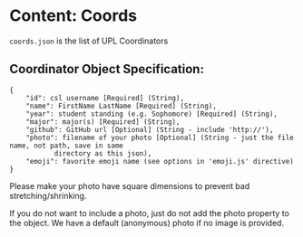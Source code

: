 # Content: Coords

`coords.json` is the list of UPL Coordinators

## Coordinator Object Specification:

```
{
    "id": csl username [Required] (String),
    "name": FirstName LastName [Required] (String),
    "year": student standing (e.g. Sophomore) [Required] (String),
    "major": major(s) [Required] (String),
    "github": GitHub url [Optional] (String - include 'http://'),
    "photo": filename of your photo [Optional] (String - just the file name, not path, save in same
           directory as this json),
    "emoji": favorite emoji name (see options in 'emoji.js' directive)
}
```

Please make your photo have square dimensions to prevent bad stretching/shrinking.

If you do not want to include a photo, just do not add the photo property to
the object. We have a default (anonymous) photo if no image is provided.
